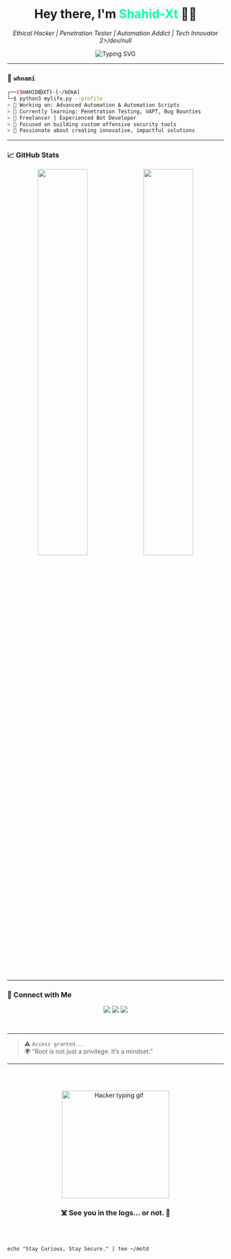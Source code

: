 
<h1 align="center">Hey there, I'm <span style="color:#00ff9f;">Shahid-Xt</span> 👨‍💻</h1>
<p align="center">
  <em>Ethical Hacker | Penetration Tester | Automation Addict | Tech Innovator 2>/dev/null </em>
</p>

<div align="center">
  <img src="https://readme-typing-svg.herokuapp.com?font=Fira+Code&duration=3000&pause=1000&color=00FF9F&vCenter=true&width=441&lines=Hello+World!+%F0%9F%91%8B;I+am+Shahidxt+%F0%9F%94%91;Let's+Break+Things...+Securely!+%F0%9F%92%A5" alt="Typing SVG" />
</div>

---

### 🧠 ` whoami `

```bash
┌──(SHAHID㉿XT)-[~/bOkA]
└─$ python3 mylife.py --profile
> 🔭 Working on: Advanced Automation & Automation Scripts  
> 🧠 Currently learning: Penetration Testing, VAPT, Bug Bounties  
> 💼 Freelancer | Experienced Bot Developer  
> 🎯 Focused on building custom offensive security tools  
> 🚀 Passionate about creating innovative, impactful solutions  
````

---

### 📈 GitHub Stats

<p align="center">
  <img width="48%" src="https://github-readme-stats.vercel.app/api?username=SHAHID-XT&show_icons=true&theme=radical&hide_border=true" />
  <img width="48%" src="https://github-readme-stats.vercel.app/api/top-langs/?username=SHAHID-XT&layout=compact&theme=radical&hide_border=true" />
</p>

---
### 🧿 Connect with Me
<p align="center">
  <a href="mailto:shahidxtshahid@gmail.com"><img src="https://img.shields.io/badge/Email-0078D4?style=for-the-badge&logo=gmail&logoColor=white" /></a>
  <a href="https://linkedin.com/in/shahidxt"><img src="https://img.shields.io/badge/LinkedIn-0A66C2?style=for-the-badge&logo=linkedin&logoColor=white" /></a>
  <a href="https://instagram.com/shahidxt"><img src="https://img.shields.io/badge/Instagram-E4405F?style=for-the-badge&logo=instagram&logoColor=white" /></a>
</p>
<br>



---
> ⚠️ `Access granted...`  
> 🌍  “Root is not just a privilege. It’s a mindset.”  
---
<br>
<br>



<p align="center" >
  <img src="https://media.giphy.com/media/qgQUggAC3Pfv687qPC/giphy.gif" width="250" alt="Hacker typing gif" />
</p>

<h3 align="center">☠️ See you in the logs... or not. 🖤</h3>
<br>



```

echo "Stay Curious, Stay Secure." | tee ~/motd

```

